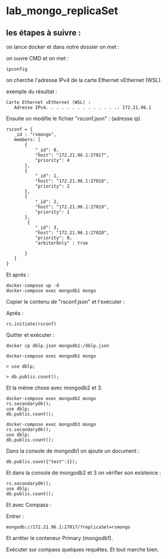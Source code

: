 # lab_mongo_replicaSet


## les étapes à suivre :
on lance docker et dans notre dossier on met :

on ouvre CMD et on met :
```
ipconfig
```
on cherche l'adresse IPv4 de la carte Ethernet vEthernet (WSL).

exemple du résultat :
```
Carte Ethernet vEthernet (WSL) :
   Adresse IPv4. . . . . . . . . . . . . .: 172.21.96.1
   ```
Ensuite on modifie le fichier "rsconf.json" : (adresse ip)
```
rsconf = {
   _id : "rsmongo",
   members: [
       {
           "_id": 0,
           "host": "172.21.96.1:27017",
           "priority": 4
       },
       {
           "_id": 1,
           "host": "172.21.96.1:27018",
           "priority": 2
       },
       {
           "_id": 2,
           "host": "172.21.96.1:27019",
           "priority": 1
       },
        {
           "_id": 3,
           "host": "172.21.96.1:27020",
           "priority": 0,
           "arbiterOnly" : true

       }
   ]
}
```
Et aprés :
```
docker-compose up -d
docker-compose exec mongodb1 mongo
```
Copier le contenu de "rsconf.json" et l'exécuter :

Aprés : 
```
rs.initiate(rsconf)
```

Quitter et exécuter : 
```
docker cp dblp.json mongodb1:/dblp.json

docker-compose exec mongodb1 mongo

> use dblp;

> db.publis.count();
```

Et la même chose avec mongodb2 et 3.

```
docker-compose exec mongodb2 mongo
rs.secondaryOk();
use dblp;
db.publis.count();
```

```
docker-compose exec mongodb3 mongo
rs.secondaryOk();
use dblp;
db.publis.count();
```

Dans la console de mongodb1 on ajoute un document :

```
db.publis.save({"test":1});
```

Et dans la console de mongodb2 et 3 on vérifier son existence :
```
rs.secondaryOk();
use dblp;
db.publis.count();
```

Et avec Compass :

Entrer :
```
mongodb://172.21.96.1:27017/?replicaSet=rsmongo
```

Et arrêter le conteneur Primary (mongodb1).

Exécuter sur compass  quelques  requêtes.
Et tout marche bien.




